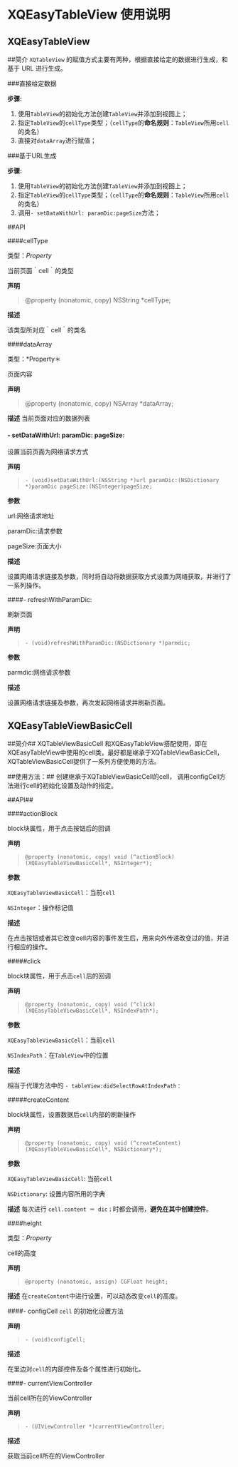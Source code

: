 XQEasyTableView 使用说明
======================

XQEasyTableView
-----------------

##简介
`XQTableView` 的赋值方式主要有两种，根据直接给定的数据进行生成，和基于 URL 进行生成。

###直接给定数据

**步骤:**

1. 使用`TableView`的初始化方法创建`TableView`并添加到视图上；
2. 指定`TableView`的`cellType`类型；（`cellType`的**命名规则**：`TableView`所用`cell`的类名）
3. 直接对`dataArray`进行赋值；

###基于URL生成

**步骤:**

1. 使用`TableView`的初始化方法创建`TableView`并添加到视图上；
2. 指定`TableView`的`cellType`类型；（`cellType`的**命名规则**：`TableView`所用`cell`的类名）
3. 调用`- setDataWithUrl: paramDic:pageSize`方法；


##API

####cellType

类型：*Property*

当前页面｀cell｀的类型

**声明**

>  @property (nonatomic, copy) NSString *cellType;

**描述**

  该类型所对应｀cell｀的类名



####dataArray 

类型：*Property＊

页面内容

**声明**
>  @property (nonatomic, copy) NSArray *dataArray;

**描述**
  当前页面对应的数据列表



#### - setDataWithUrl: paramDic: pageSize:
 设置当前页面为网络请求方式
 
**声明**
>  `- (void)setDataWithUrl:(NSString *)url paramDic:(NSDictionary *)paramDic pageSize:(NSInteger)pageSize;`

**参数**

url:网络请求地址

paramDic:请求参数

pageSize:页面大小

**描述**

  设置网络请求链接及参数，同时将自动将数据获取方式设置为网络获取，并进行了一系列操作。


####- refreshWithParamDic:

刷新页面

**声明**
>  `- (void)refreshWithParamDic:(NSDictionary *)parmdic;`

**参数**

parmdic:网络请求参数

**描述**

  设置网络请求链接及参数，再次发起网络请求并刷新页面。


XQEasyTableViewBasicCell
------------------------

##简介##
XQTableViewBasicCell 和XQEasyTableView搭配使用，即在XQEasyTableView中使用的cell类，最好都是继承于XQTableViewBasicCell，XQTableViewBasicCell提供了一系列方便使用的方法。

##使用方法：##
创建继承于XQTableViewBasicCell的cell， 调用configCell方法进行cell的初始化设置及动作的指定。

##API##

####actionBlock

block块属性，用于点击按钮后的回调

**声明**
> `@property (nonatomic, copy) void (^actionBlock)(XQEasyTableViewBasicCell*, NSInteger*);`

**参数**

`XQEasyTableViewBasicCell`：当前`cell`

`NSInteger`：操作标记值


**描述**

在点击按钮或者其它改变cell内容的事件发生后，用来向外传递改变过的值，并进行相应的操作。


#####click

block块属性，用于点击`cell`后的回调

**声明**

> `@property (nonatomic, copy) void (^click)(XQEasyTableViewBasicCell*, NSIndexPath*);`

**参数**

`XQEasyTableViewBasicCell`：当前`cell`

`NSIndexPath`：在`TableView`中的位置

**描述**

相当于代理方法中的 `- tableView:didSelectRowAtIndexPath：`

#####createContent

block块属性，设置数据后`cell`内部的刷新操作

**声明**

> `@property (nonatomic, copy) void (^createContent)(XQEasyTableViewBasicCell*, NSDictionary*);`

**参数**

`XQEasyTableViewBasicCell`: 当前`cell`

`NSDictionary`:  设置内容所用的字典

**描述**
每次进行 `cell.content ＝ dic；`时都会调用，**避免在其中创建控件**。


####height 

类型：*Property*

cell的高度

**声明**

> `@property (nonatomic, assign) CGFloat height;`

**描述**
在`createContent`中进行设置，可以动态改变`cell`的高度。


####- configCell
`cell` 的初始化设置方法

**声明**

> `- (void)configCell;`

**描述**

在里边对`cell`的内部控件及各个属性进行初始化。


####- currentViewController

当前cell所在的ViewController

**声明**

> `- (UIViewController *)currentViewController;`

**描述**

获取当前cell所在的ViewController


